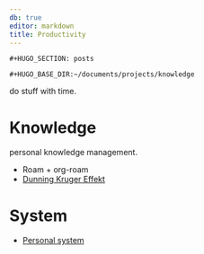 ```yaml
---
db: true
editor: markdown
title: Productivity
---
```


```{=org}
#+HUGO_SECTION: posts
```
```{=org}
#+HUGO_BASE_DIR:~/documents/projects/knowledge
```
do stuff with time.

Knowledge
=========

personal knowledge management.

-   Roam + org-roam
-   [Dunning Kruger Effekt](/database/dunning_kruger_effekt)

System
======

-   [Personal system](/database/personal_system)
